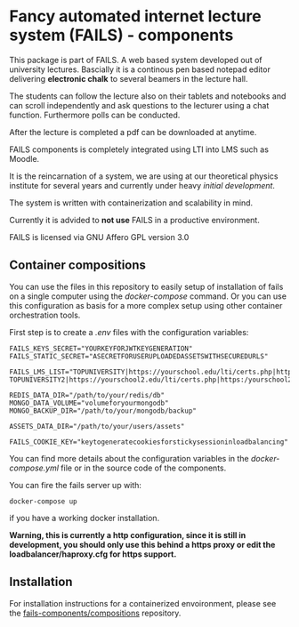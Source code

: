 # Fancy automated internet lecture system (**FAILS**) - components

This package is part of FAILS.
A web based system developed out of university lectures.
Bascially it is a continous pen based notepad editor  delivering **electronic chalk**  to several beamers in the lecture hall.

The students can follow the lecture also on their tablets and notebooks and can scroll independently and ask questions to the lecturer using a chat function.
Furthermore polls can be conducted.

After the lecture is completed a pdf can be downloaded at anytime.

FAILS components is completely integrated using LTI into LMS such as Moodle.

It is the reincarnation of a system, we are using at our theoretical physics institute for several years and currently under heavy *initial development*.

The system is written with containerization and scalability in mind.

Currently it is advided to **not use** FAILS in a productive environment.

FAILS is licensed via GNU Affero GPL version 3.0 

## Container compositions
You can use the files in this repository to easily setup of installation of fails on a single computer using the *docker-compose* command. Or you can use this configuration as basis for a more complex setup using other container orchestration tools.

First step is to create a *.env* files with the configuration variables:
```
FAILS_KEYS_SECRET="YOURKEYFORJWTKEYGENERATION"
FAILS_STATIC_SECRET="ASECRETFORUSERUPLOADEDASSETSWITHSECUREDURLS"

FAILS_LMS_LIST="TOPUNIVERSITY|https://yourschool.edu/lti/certs.php|https:/yourschool.edu/lti/token.php|https://yourschool.edu/lti/auth.php|yourschool.edu/ TOPUNIVERSITY2|https://yourschool2.edu/lti/certs.php|https:/yourschool2.edu/lti/token.php|https://yourschool2.edu/lti/auth.php|yourschool2.edu/"

REDIS_DATA_DIR="/path/to/your/redis/db"
MONGO_DATA_VOLUME="volumeforyourmongodb"
MONGO_BACKUP_DIR="/path/to/your/mongodb/backup"

ASSETS_DATA_DIR="/path/to/your/users/assets"

FAILS_COOKIE_KEY="keytogeneratecookiesforstickysessioninloadbalancing"
```
You can find more details about the configuration variables in the *docker-compose.yml* file or in the source code of the components.

You can fire the fails server up with:
```
docker-compose up
```
if you have a working docker installation.

**Warning, this is currently a http configuration, since it is still in development, you should only use this behind a https proxy or edit the loadbalancer/haproxy.cfg for https support.**

## Installation
For installation instructions for a containerized envoironment, please see the [fails-components/compositions](https://github.com/fails-components/compositions "fails-components/compositions") repository.